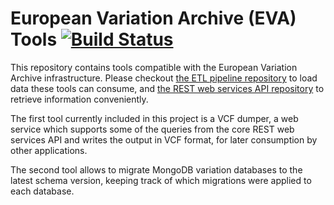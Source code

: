 # European Variation Archive (EVA) Tools [![Build Status](https://travis-ci.com/EBIvariation/eva-tools.svg?branch=develop)](https://travis-ci.com/EBIvariation/eva-tools)

This repository contains tools compatible with the European Variation Archive infrastructure. Please checkout
[the ETL pipeline repository](https://github.com/EBIvariation/eva-pipeline) to load data these tools can consume, and
[the REST web services API repository](https://github.com/EBIvariation/eva-ws) to retrieve information conveniently.

The first tool currently included in this project is a VCF dumper, a web service which supports some of the queries
from the core REST web services API and writes the output in VCF format, for later consumption by other applications.

The second tool allows to migrate MongoDB variation databases to the latest schema version, keeping track of
which migrations were applied to each database.
